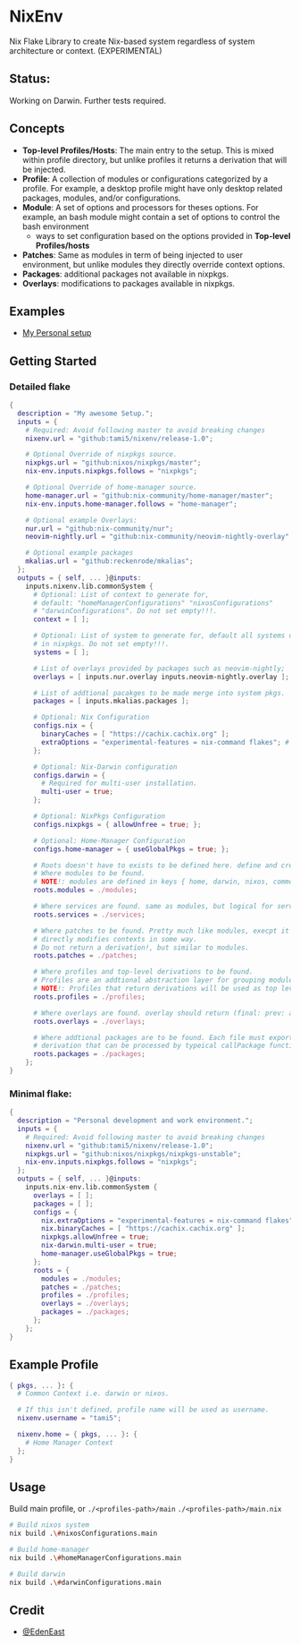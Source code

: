 # NixEnv

Nix Flake Library to create Nix-based system regardless of system architecture or context. (EXPERIMENTAL)

## Status:

Working on Darwin. Further tests required.

## Concepts

- **Top-level Profiles/Hosts**: The main entry to the setup. This is mixed within
  profile directory, but unlike profiles it returns a derivation that will be
  injected.
- **Profile**: A collection of modules or configurations categorized by a profile.
  For example, a desktop profile might have only desktop related packages,
  modules, and/or configurations.
- **Module**: A set of options and processors for theses options. For example,
  an bash module might contain a set of options to control the bash environment
  + ways to set configuration based on the options provided in **Top-level
  Profiles/hosts**
- **Patches**: Same as modules in term of being injected to user environment,
  but unlike modules they directly override context options.
- **Packages**: additional packages not available in nixpkgs.
- **Overlays**: modifications to packages available in nixpkgs.

## Examples

- [My Personal setup](https://github.com/tami5/system)


## Getting Started

### Detailed flake
```nix
{
  description = "My awesome Setup.";
  inputs = {
    # Required: Avoid following master to avoid breaking changes
    nixenv.url = "github:tami5/nixenv/release-1.0";

    # Optional Override of nixpkgs source.
    nixpkgs.url = "github:nixos/nixpkgs/master";
    nix-env.inputs.nixpkgs.follows = "nixpkgs";

    # Optional Override of home-manager source.
    home-manager.url = "github:nix-community/home-manager/master";
    nix-env.inputs.home-manager.follows = "home-manager";

    # Optional example Overlays:
    nur.url = "github:nix-community/nur";
    neovim-nightly.url = "github:nix-community/neovim-nightly-overlay";

    # Optional example packages
    mkalias.url = "github:reckenrode/mkalias";
  };
  outputs = { self, ... }@inputs:
    inputs.nixenv.lib.commonSystem {
      # Optional: List of context to generate for,
      # default: "homeManagerConfigurations" "nixosConfigurations"
      # "darwinConfigurations". Do not set empty!!!.
      context = [ ];

      # Optional: List of system to generate for, default all systems defined
      # in nixpkgs. Do not set empty!!!.
      systems = [ ];

      # List of overlays provided by packages such as neovim-nightly;
      overlays = [ inputs.nur.overlay inputs.neovim-nightly.overlay ];

      # List of addtional pacakges to be made merge into system pkgs.
      packages = [ inputs.mkalias.packages ];

      # Optional: Nix Configuration
      configs.nix = {
        binaryCaches = [ "https://cachix.cachix.org" ];
        extraOptions = "experimental-features = nix-command flakes"; # This is the default.
      };

      # Optional: Nix-Darwin configuration
      configs.darwin = {
        # Required for multi-user installation.
        multi-user = true;
      };

      # Optional: NixPkgs Configuration
      configs.nixpkgs = { allowUnfree = true; };

      # Optional: Home-Manager Configuration
      configs.home-manager = { useGlobalPkgs = true; };

      # Roots doesn't have to exists to be defined here. define and create them later when you need them.
      # Where modules to be found.
      # NOTE!: modules are defined in keys { home, darwin, nixos, common };
      roots.modules = ./modules;

      # Where services are found. same as modules, but logical for services.
      roots.services = ./services;

      # Where patches to be found. Pretty much like modules, execpt it
      # directly modifies contexts in some way.
      # Do not return a derivation!, but similar to modules.
      roots.patches = ./patches;

      # Where profiles and top-level derivations to be found.
      # Profiles are an addtional abstraction layer for grouping modules.
      # NOTE!: Profiles that return derivations will be used as top level profile. i.e. to setup system.
      roots.profiles = ./profiles;

      # Where overlays are found. overlay should return (final: prev: attrs)
      roots.overlays = ./overlays;

      # Where addtional packages are to be found. Each file must export a
      # derivation that can be processed by typeical callPackage function.
      roots.packages = ./packages;
    };
}
```

### Minimal flake:

```nix
{
  description = "Personal development and work environment.";
  inputs = {
    # Required: Avoid following master to avoid breaking changes
    nixenv.url = "github:tami5/nixenv/release-1.0";
    nixpkgs.url = "github:nixos/nixpkgs/nixpkgs-unstable";
    nix-env.inputs.nixpkgs.follows = "nixpkgs";
  };
  outputs = { self, ... }@inputs:
    inputs.nix-env.lib.commonSystem {
      overlays = [ ];
      packages = [ ];
      configs = {
        nix.extraOptions = "experimental-features = nix-command flakes";
        nix.binaryCaches = [ "https://cachix.cachix.org" ];
        nixpkgs.allowUnfree = true;
        nix-darwin.multi-user = true;
        home-manager.useGlobalPkgs = true;
      };
      roots = {
        modules = ./modules;
        patches = ./patches;
        profiles = ./profiles;
        overlays = ./overlays;
        packages = ./packages;
      };
    };
}
```

## Example Profile
```nix
{ pkgs, ... }: {
  # Common Context i.e. darwin or nixos.

  # If this isn't defined, profile name will be used as username.
  nixenv.username = "tami5";

  nixenv.home = { pkgs, ... }: {
    # Home Manager Context
  };
}
```

## Usage

Build main profile, or `./<profiles-path>/main` `./<profiles-path>/main.nix`

```bash
# Build nixos system
nix build .\#nixosConfigurations.main

# Build home-manager
nix build .\#homeManagerConfigurations.main

# Build darwin
nix build .\#darwinConfigurations.main
```

## Credit

- [@EdenEast](https://github.com/EdenEast/nyx)

